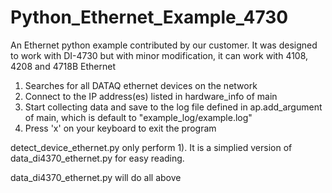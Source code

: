 # Python_Ethernet_Example_4730
An Ethernet python example contributed by our customer. It was designed to work with DI-4730 but with minor modification, it can work with 4108, 4208 and 4718B Ethernet

1) Searches for all DATAQ ethernet devices on the network
2) Connect to the IP address(es) listed in hardware_info of main
3) Start collecting data and save to the log file defined in ap.add_argument of main, which is default to "example_log/example.log"
4) Press 'x' on your keyboard to exit the program

detect_device_ethernet.py only perform 1). It is a simplied version of data_di4370_ethernet.py for easy reading.

data_di4370_ethernet.py will do all above

